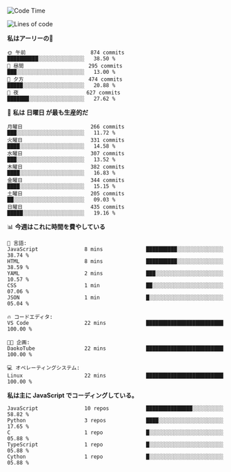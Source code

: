 <!--START_SECTION:waka-->
![Code Time](http://img.shields.io/badge/Code%20Time-216%20hrs%2049%20mins-blue)

![Lines of code](https://img.shields.io/badge/%E3%80%8CHello%20World%E3%80%8D%E3%81%8B%E3%82%89%E3%80%81%E7%A7%81%E3%81%AF%E3%81%93%E3%81%86%E6%9B%B8%E3%81%84%E3%81%9F-240.1%20thousand%20%E3%82%B3%E3%83%BC%E3%83%89%E8%A1%8C-blue)

**私はアーリーの🐤** 

```text
🌞 午前                     874 commits         ██████████░░░░░░░░░░░░░░░   38.50 % 
🌆 昼間                     295 commits         ███░░░░░░░░░░░░░░░░░░░░░░   13.00 % 
🌃 夕方                     474 commits         █████░░░░░░░░░░░░░░░░░░░░   20.88 % 
🌙 夜                      627 commits         ███████░░░░░░░░░░░░░░░░░░   27.62 % 
```
📅 **私は 日曜日 が最も生産的だ** 

```text
月曜日                      266 commits         ███░░░░░░░░░░░░░░░░░░░░░░   11.72 % 
火曜日                      331 commits         ████░░░░░░░░░░░░░░░░░░░░░   14.58 % 
水曜日                      307 commits         ███░░░░░░░░░░░░░░░░░░░░░░   13.52 % 
木曜日                      382 commits         ████░░░░░░░░░░░░░░░░░░░░░   16.83 % 
金曜日                      344 commits         ████░░░░░░░░░░░░░░░░░░░░░   15.15 % 
土曜日                      205 commits         ██░░░░░░░░░░░░░░░░░░░░░░░   09.03 % 
日曜日                      435 commits         █████░░░░░░░░░░░░░░░░░░░░   19.16 % 
```


📊 **今週はこれに時間を費やしている** 

```text
💬 言語: 
JavaScript               8 mins              ██████████░░░░░░░░░░░░░░░   38.74 % 
HTML                     8 mins              ██████████░░░░░░░░░░░░░░░   38.59 % 
YAML                     2 mins              ███░░░░░░░░░░░░░░░░░░░░░░   10.57 % 
CSS                      1 min               ██░░░░░░░░░░░░░░░░░░░░░░░   07.06 % 
JSON                     1 min               █░░░░░░░░░░░░░░░░░░░░░░░░   05.04 % 

🔥 コードエディタ: 
VS Code                  22 mins             █████████████████████████   100.00 % 

🐱‍💻 企画: 
DaokoTube                22 mins             █████████████████████████   100.00 % 

💻 オペレーティングシステム: 
Linux                    22 mins             █████████████████████████   100.00 % 
```

**私は主に JavaScript でコーディングしている。** 

```text
JavaScript               10 repos            ███████████████░░░░░░░░░░   58.82 % 
Python                   3 repos             ████░░░░░░░░░░░░░░░░░░░░░   17.65 % 
C                        1 repo              █░░░░░░░░░░░░░░░░░░░░░░░░   05.88 % 
TypeScript               1 repo              █░░░░░░░░░░░░░░░░░░░░░░░░   05.88 % 
Cython                   1 repo              █░░░░░░░░░░░░░░░░░░░░░░░░   05.88 % 
```




<!--END_SECTION:waka-->
